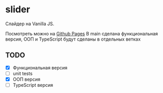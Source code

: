 # slider
Слайдер на Vanilla JS.

Посмотреть можно на [Github Pages](https://dotnil.github.io/slider/)
В main сделана функциональная версия, ООП и TypeScript будут сделаны в отдельных ветках

## TODO
* [x] Функциональная версия
* [ ] unit tests
* [x] ООП версия
* [ ] TypeScript версия
